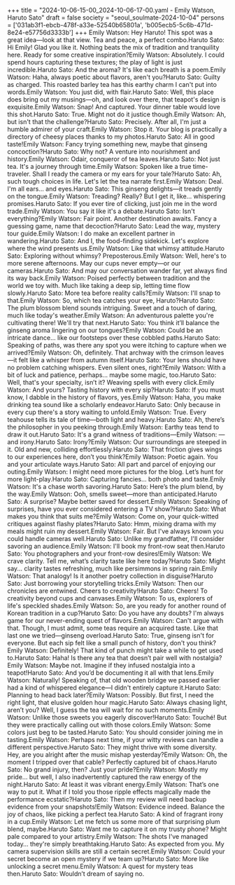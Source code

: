 +++
title = "2024-10-06-15-00_2024-10-06-17-00.yaml - Emily Watson, Haruto Sato"
draft = false
society = "seoul_soulmate-2024-10-04"
persons = ['031ab3f1-ebcb-478f-a33e-52540b65801a', 'b005ecb5-5c6b-471d-8e24-e57756d3333b']
+++
Emily Watson: Hey Haruto! This spot was a great idea—look at that view. Tea and peace, a perfect combo.Haruto Sato: Hi Emily! Glad you like it. Nothing beats the mix of tradition and tranquility here. Ready for some creative inspiration?Emily Watson: Absolutely. I could spend hours capturing these textures; the play of light is just incredible.Haruto Sato: And the aroma? It's like each breath is a poem.Emily Watson: Haha, always poetic about flavors, aren't you?Haruto Sato: Guilty as charged. This roasted barley tea has this earthy charm I can't put into words.Emily Watson: You just did, with flair.Haruto Sato: Well, this place does bring out my musings—oh, and look over there, that teapot's design is exquisite.Emily Watson: Snap! And captured. Your dinner table would love this shot.Haruto Sato: True. Might not do it justice though.Emily Watson: Ah, but isn't that the challenge?Haruto Sato: Precisely. After all, I'm just a humble admirer of your craft.Emily Watson: Stop it. Your blog is practically a directory of cheesy places thanks to my photos.Haruto Sato: All in good taste!Emily Watson: Fancy trying something new, maybe that ginseng concoction?Haruto Sato: Why not? A venture into nourishment and history.Emily Watson: Odair, conqueror of tea leaves.Haruto Sato: Not just tea. It's a journey through time.Emily Watson: Spoken like a true time-traveler. Shall I ready the camera or my ears for your tale?Haruto Sato: Ah, such tough choices in life. Let's let the tea narrate first.Emily Watson: Deal. I'm all ears… and eyes.Haruto Sato: This ginseng delights—it treads gently on the tongue.Emily Watson: Treading? Really? But I get it, like... whispering promises.Haruto Sato: If you ever tire of clicking, just join me in the word trade.Emily Watson: You say it like it's a debate.Haruto Sato: Isn't everything?Emily Watson: Fair point. Another destination awaits. Fancy a guessing game, name that decoction?Haruto Sato: Lead the way, mystery tour guide.Emily Watson: I do make an excellent partner in wandering.Haruto Sato: And I, the food-finding sidekick. Let's explore where the wind presents us.Emily Watson: Like that whimsy attitude.Haruto Sato: Exploring without whimsy? Preposterous.Emily Watson: Well, here's to more serene afternoons. May our cups never empty—or our cameras.Haruto Sato: And may our conversation wander far, yet always find its way back.Emily Watson: Poised perfectly between tradition and the world we toy with. Much like taking a deep sip, letting time flow slowly.Haruto Sato: More tea before reality calls?Emily Watson: I'll snap to that.Emily Watson: So, which tea catches your eye, Haruto?Haruto Sato: The plum blossom blend sounds intriguing. Sweet and a touch of daring, much like today's weather.Emily Watson: An adventurous palette you're cultivating there! We'll try that next.Haruto Sato: You think it’ll balance the ginseng aroma lingering on our tongues?Emily Watson: Could be an intricate dance... like our footsteps over these cobbled paths.Haruto Sato: Speaking of paths, was there any spot you were itching to capture when we arrived?Emily Watson: Oh, definitely. That archway with the crimson leaves—it felt like a whisper from autumn itself.Haruto Sato: Your lens should have no problem catching whispers. Even silent ones, right?Emily Watson: With a bit of luck and patience, perhaps... maybe some magic, too.Haruto Sato: Well, that's your specialty, isn’t it? Weaving spells with every click.Emily Watson: And yours? Tasting history with every sip?Haruto Sato: If you must know, I dabble in the history of flavors, yes.Emily Watson: Haha, you make drinking tea sound like a scholarly endeavor.Haruto Sato: Only because in every cup there's a story waiting to unfold.Emily Watson: True. Every teahouse tells its tale of time—both light and heavy.Haruto Sato: Ah, there’s the philosopher in you peeking through.Emily Watson: Earthy teas tend to draw it out.Haruto Sato: It's a grand witness of traditions—Emily Watson: —and irony.Haruto Sato: Irony?Emily Watson: Our surroundings are steeped in it. Old and new, colliding effortlessly.Haruto Sato: That friction gives wings to our experiences here, don’t you think?Emily Watson: Poetic again. You and your articulate ways.Haruto Sato: All part and parcel of enjoying our outing.Emily Watson: I might need more pictures for the blog. Let’s hunt for more light-play.Haruto Sato: Capturing fancies... both photo and taste.Emily Watson: It's a chase worth savoring.Haruto Sato: Here’s the plum blend, by the way.Emily Watson: Ooh, smells sweet—more than anticipated.Haruto Sato: A surprise? Maybe better saved for dessert.Emily Watson: Speaking of surprises, have you ever considered entering a TV show?Haruto Sato: What makes you think that suits me?Emily Watson: Come on, your quick-witted critiques against flashy plates?Haruto Sato: Hmm, mixing drama with my meals might ruin my dessert.Emily Watson: Fair. But I've always known you could handle cameras well.Haruto Sato: Unlike my grandfather, I'll consider savoring an audience.Emily Watson: I'll book my front-row seat then.Haruto Sato: You photographers and your front-row desires!Emily Watson: We crave clarity. Tell me, what’s clarity taste like here today?Haruto Sato: Might say... clarity tastes refreshing, much like persimmons in spring rain.Emily Watson: That analogy! Is it another poetry collection in disguise?Haruto Sato: Just borrowing your storytelling tricks.Emily Watson: Then our chronicles are entwined. Cheers to creativity!Haruto Sato: Cheers! To creativity beyond cups and canvases.Emily Watson: To us, explorers of life's speckled shades.Emily Watson: So, are you ready for another round of Korean tradition in a cup?Haruto Sato: Do you have any doubts? I'm always game for our never-ending quest of flavors.Emily Watson: Can't argue with that. Though, I must admit, some teas require an acquired taste. Like that last one we tried—ginseng overload.Haruto Sato: True, ginseng isn't for everyone. But each sip felt like a small punch of history, don't you think?Emily Watson: Definitely! That kind of punch might take a while to get used to.Haruto Sato: Haha! Is there any tea that doesn’t pair well with nostalgia?Emily Watson: Maybe not. Imagine if they infused nostalgia into a teapot!Haruto Sato: And you’d be documenting it all with that lens.Emily Watson: Naturally! Speaking of, that old wooden bridge we passed earlier had a kind of whispered elegance—I didn't entirely capture it.Haruto Sato: Planning to head back later?Emily Watson: Possibly. But first, I need the right light, that elusive golden hour magic.Haruto Sato: Always chasing light, aren’t you? Well, I guess the tea will wait for no such moments.Emily Watson: Unlike those sweets you eagerly discover!Haruto Sato: Touché! But they were practically calling out with those colors.Emily Watson: Some colors just beg to be tasted.Haruto Sato: You should consider joining me in tasting.Emily Watson: Perhaps next time, if your witty reviews can handle a different perspective.Haruto Sato: They might thrive with some diversity. Hey, are you alright after the music mishap yesterday?Emily Watson: Oh, the moment I tripped over that cable? Perfectly captured bit of chaos.Haruto Sato: No grand injury, then? Just your pride?Emily Watson: Mostly my pride... but well, I also inadvertently captured the raw energy of the night.Haruto Sato: At least it was vibrant energy.Emily Watson: That’s one way to put it. What if I told you those ripple effects magically made the performance ecstatic?Haruto Sato: Then my review will need backup evidence from your snapshots!Emily Watson: Evidence indeed. Balance the joy of chaos, like picking a perfect tea.Haruto Sato: A kind of fragrant irony in a cup.Emily Watson: Let me fetch us some more of that surprising plum blend, maybe.Haruto Sato: Want me to capture it on my trusty phone? Might pale compared to your artistry.Emily Watson: The shots I've managed today… they're simply breathtaking.Haruto Sato: As expected from you. My camera supervision skills are still a certain secret.Emily Watson: Could your secret become an open mystery if we team up?Haruto Sato: More like unlocking a secret menu.Emily Watson: A quest for mystery teas then.Haruto Sato: Wouldn’t dream of saying no.